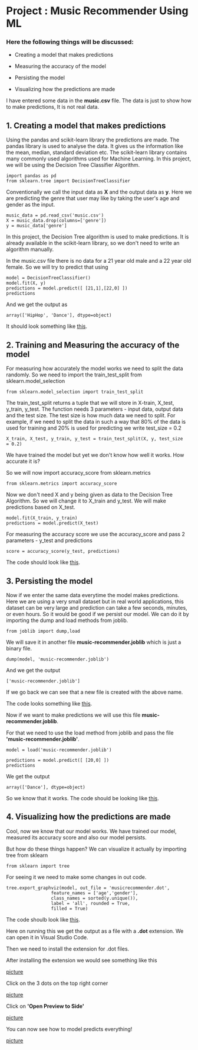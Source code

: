 # Project : Music Recommender Using ML

### Here the following things will be discussed:

 - Creating a model that makes predictions

 - Measuring the accuracy of the model

 - Persisting the model

 - Visualizing how the predictions are made


I have entered some data in the **music.csv** file. The data is just to show how to make predictions, It is not real data.

## 1. Creating a model that makes predictions

Using the pandas and scikit-learn library the predictions are made.
The pandas library is used to analyse the data. It gives us the information like the mean, median, standard deviation etc.
The scikit-learn library contains many commonly used algorithms used for Machine Learning. In this project, we will be using the Decision Tree Classifier Algorithm.

	import pandas as pd
	from sklearn.tree import DecisionTreeClassifier


Conventionally we call the input data as **X** and the output data as **y**.
Here we are predicting the genre that user may like by taking the user's age and gender as the input.

	music_data = pd.read_csv('music.csv')
	X = music_data.drop(columns=['genre'])
	y = music_data['genre']


In this project, the Decision Tree algorithm is used to make predictions.
It is already available in the scikit-learn library, so we don't need to write an algorithm manually. 

In the music.csv file there is no data for a 21 year old male and a 22 year old female. So we will try to predict that using 


	model = DecisionTreeClassifier()
	model.fit(X, y)
	predictions = model.predict([ [21,1],[22,0] ])
	predictions


And we get the output as 


	array(['HipHop', 'Dance'], dtype=object)

It should look something like [this](music-recommendation-prediction.ipynb).


## 2. Training and Measuring the accuracy of the model

For measuring how accurately the model works we need to split the data randomly. So we need to import the train_test_split from sklearn.model_selection

	from sklearn.model_selection import train_test_split

The train_test_split returns a tuple that we will store in X-train, X_test, y_train, y_test. The function needs 3 parameters - input data, output data and the test size. The test size is how much data we need to split. For example, if we need to split the data in such a way that 80% of the data is used for training and 20% is used for predicting we write test_size = 0.2

	X_train, X_test, y_train, y_test = train_test_split(X, y, test_size 	= 0.2)

We have trained the model but yet we don't know how well it works. How accurate it is?

So we will now import accuracy_score from sklearn.metrics

	from sklearn.metrics import accuracy_score

Now we don't need X and y being given as data to the Decision Tree Algorithm. So we will change it to X_train and y_test. We will make predictions based on X_test.

	model.fit(X_train, y_train)
	predictions = model.predict(X_test)

For measuring the accuracy score we use the accuracy_score and pass 2 parameters - y_test and predictions
	
	score = accuracy_score(y_test, predictions)
	

The code should look like [this](music-recommendation-accuracy.ipynb).


## 3. Persisting the model

Now if we enter the same data everytime the model makes predictions. Here we are using a very small dataset but in real world applications, this dataset can be very large and prediction can take a few seconds, minutes, or even hours. So it would be good if we persist our model.
We can do it by importing the dump and load methods from joblib.
	
	from joblib import dump,load

We will save it in another file **music-recommender.joblib** which is just a binary file.

	dump(model, 'music-recommender.joblib')

And we get the output 
	
	['music-recommender.joblib']

If we go back we can see that a new file is created with the above name.

The code looks something like [this](music-recommender-joblib.ipynb).

Now if we want to make predictions we will use this file **music-recommender.joblib**.

For that we need to use the load method from joblib and pass the file **'music-recommender.joblib'**.

	model = load('music-recommender.joblib')

	predictions = model.predict([ [20,0] ])
	predictions

We get the output 

	array(['Dance'], dtype=object)

So we know that it works.
The code should be looking like [this](music-recomender-joblib-load.ipynb).


## 4. Visualizing how the predictions are made

Cool, now we know that our model works. We have trained our model, measured its accuracy score and also our model persists.

But how do these things happen?
We can visualize it actually by importing tree from sklearn
	
	from sklearn import tree

For seeing it we need to make some changes in out code.

	tree.export_graphviz(model, out_file = 'musicrecommender.dot', 
                     feature_names = ['age','gender'],
                     class_names = sorted(y.unique()),
                     label = 'all', rounded = True,
                     filled = True)

The code shoulb look like [this](music-recommender-visualization.ipynb).

Here on running this we get the output as a file with a **.dot** extension.
We can open it in Visual Studio Code.

Then we need to install the extension for .dot files.

After installing the extension we would see something like this 

[picture](Image/1.png)

Click on the 3 dots on the top right corner

[picture](Image/2.png)

Click on **'Open Preview to Side'** 

[picture](Image/3.png)

You can now see how to model predicts everything!

[picture](Image/4.png)
 